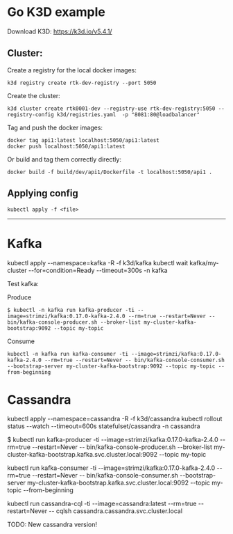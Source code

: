 # Go K3D example

Download K3D:
https://k3d.io/v5.4.1/

## Cluster:

Create a registry for the local docker images:
```
k3d registry create rtk-dev-registry --port 5050
```

Create the cluster:
```
k3d cluster create rtk0001-dev --registry-use rtk-dev-registry:5050 --registry-config k3d/registries.yaml  -p "8081:80@loadbalancer"
```

Tag and push the docker images:
```
docker tag api1:latest localhost:5050/api1:latest
docker push localhost:5050/api1:latest
```

Or build and tag them correctly directly:
```
docker build -f build/dev/api1/Dockerfile -t localhost:5050/api1 .
```

## Applying config

```
kubectl apply -f <file>
```

------------------------

# Kafka

kubectl apply --namespace=kafka -R -f k3d/kafka
kubectl wait kafka/my-cluster --for=condition=Ready --timeout=300s -n kafka

Test kafka:

Produce
```
$ kubectl -n kafka run kafka-producer -ti --image=strimzi/kafka:0.17.0-kafka-2.4.0 --rm=true --restart=Never -- bin/kafka-console-producer.sh --broker-list my-cluster-kafka-bootstrap:9092 --topic my-topic
```

Consume
```
kubectl -n kafka run kafka-consumer -ti --image=strimzi/kafka:0.17.0-kafka-2.4.0 --rm=true --restart=Never -- bin/kafka-console-consumer.sh --bootstrap-server my-cluster-kafka-bootstrap:9092 --topic my-topic --from-beginning
```

# Cassandra

kubectl apply --namespace=cassandra -R -f k3d/cassandra
kubectl rollout status --watch --timeout=600s statefulset/cassandra -n cassandra


$ kubectl run kafka-producer -ti --image=strimzi/kafka:0.17.0-kafka-2.4.0 --rm=true --restart=Never -- bin/kafka-console-producer.sh --broker-list my-cluster-kafka-bootstrap.kafka.svc.cluster.local:9092 --topic my-topic

kubectl run kafka-consumer -ti --image=strimzi/kafka:0.17.0-kafka-2.4.0 --rm=true --restart=Never -- bin/kafka-console-consumer.sh --bootstrap-server my-cluster-kafka-bootstrap.kafka.svc.cluster.local:9092 --topic my-topic --from-beginning

kubectl run cassandra-cql -ti --image=cassandra:latest --rm=true --restart=Never -- cqlsh cassandra.cassandra.svc.cluster.local

TODO: New cassandra version!